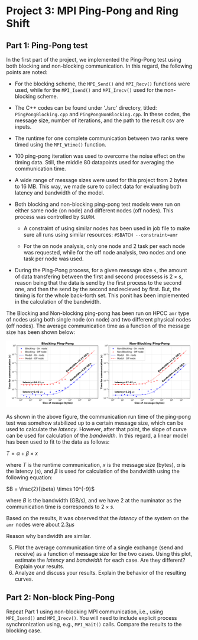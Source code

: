 # Project 3: MPI Ping-Pong and Ring Shift



## Part 1: Ping-Pong test

In the first part of the project, we implemented the Ping-Pong test using both blocking and non-blocking communication. In this regard, the following points are noted:

* For the blocking scheme, the `MPI_Send()` and `MPI_Recv()` functions were used, while for the `MPI_Isend()` and `MPI_Irecv()` used for the non-blocking scheme. 

* The C++ codes can be found under './src' directory, titled: `PingPongBlocking.cpp` and `PingPongNonBlocking.cpp`. In these codes, the message size, number of iterations, and the path to the result csv are inputs.

* The runtime for one complete communication between two ranks were timed using the `MPI_Wtime()` function. 

* 100 ping-pong iteration was used to overcome the noise effect on the timing data. Still, the middle 80 datapoints used for averaging the communication time. 

* A wide range of message sizes were used for this project from 2 bytes to 16 MB. This way, we made sure to collect data for evaluating both latency and bandwidth of the model.

* Both blocking and non-blocking ping-pong test models were run on either same node (on node) and different nodes (off nodes). This process was controlled by `SLURM`. 

    * A constraint of using similar nodes has been used in job file to make sure all runs using similar resources: `#SBATCH --constraint=amr`

    * For the on node analysis, only one node and 2 task per each node was requested, while for the off node analysis, two nodes and one task per node was used.

* During the Ping-Pong process, for a given message size `s`, the amount of data transfering between the first and second processess is $2 \times s$, reason being that the data is send by the first process to the second one, and then the send by the second and recieved by first. But, the timing is for the whole back-forth set. This ponit has been implemented in the calculation of the bandwidth.


The Blocking and Non-blocking ping-pong has been run on HPCC `amr` type of nodes using both single node (on node) and two different physical nodes (off nodes). The average communication time as a function of the message size has been shown below:

![plot_pingpong](Analysis/Fig01_PingPong.png)

As shown in the above figure, the communication run time of the ping-pong test was somehow stabilized up to a certain message size, which can be used to calculate the _latency_. However, after that point, the slope of curve can be used for calculation of the _bandwidth_. In this regard, a linear model has been used to fit to the data as follows:

$T = \alpha + \beta \times x$

where $T$ is the runtime communication, $x$ is the message size (bytes), $\alpha$ is the latency (s), and $\beta$ is used for calculation of the bandwidth using the following equation:

$B = \frac{2}{\beta} \times 10^{-9}$

where $B$ is the bandwidth (GB/s), and we have $2$ at the numinator as the communication time is corresponds to $2 \times s$. 

Based on the results, it was observed that the _latency_ of the system on the `amr` nodes were about $2.3 \mu s$


Reason why bandwidth are similar.

5. Plot the average communication time of a single exchange (send and receive) as a function of message size for the two cases. Using this plot, estimate the _latency_ and _bandwidth_ for each case. Are they different? Explain your results.
6. Analyze and discuss your results. Explain the behavior of the resulting curves.

## Part 2: Non-block Ping-Pong

Repeat Part 1 using non-blocking MPI communication, i.e., using `MPI_Isend()` and `MPI_Irecv()`. You will need to include explicit process synchronization using, e.g., `MPI_Wait()` calls. Compare the results to the blocking case.